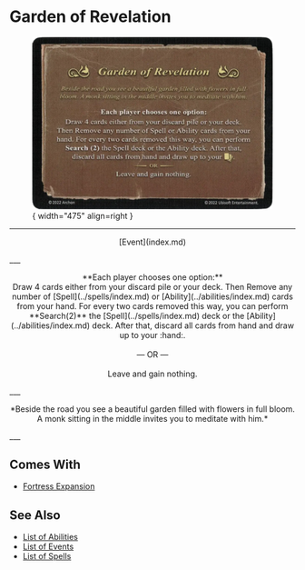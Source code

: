 # Garden of Revelation

<figure markdown="span">

![Garden of Revelation](../assets/events-garden_of_revelation.webp){ width="475" align=right }

</figure>

___
<p style="text-align: center;" markdown>[Event](index.md)</p>
___
<p style="text-align: center;" markdown>**Each player chooses one option:** <br>Draw 4 cards either from your discard pile or your deck. Then Remove any number of [Spell](../spells/index.md) or [Ability](../abilities/index.md) cards from your hand. For every two cards removed  this way, you can perform **Search(2)** the [Spell](../spells/index.md) deck or the [Ability](../abilities/index.md) deck. After that, discard all cards from hand and draw up to your :hand:.<br><br>— OR —<br><br>Leave and gain nothing.</p>
___
<p style="text-align: center;" markdown>*Beside the road you see a beautiful garden filled with flowers in full bloom. A monk sitting in the middle invites you to meditate with him.*</p>
___


## Comes With

- [Fortress Expansion](../content.md)


## See Also

- [List of Abilities](../abilities/index.md)
- [List of Events](index.md)
- [List of Spells](../spells/index.md)

